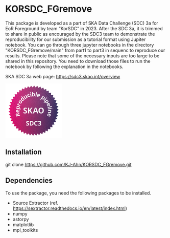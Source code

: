 # KORSDC_FGremove

This package is developed as a part of SKA Data Challenge (SDC) 3a for EoR Foreground by team “KorSDC” in 2023. After the SDC 3a, it is trimmed to share in public as encouraged by the SDC3 team to demonstrate the reproducibility for our submission as a tutorial format using Jupiter notebook. You can go through three jupyter notebooks in the directory "KORSDC_FGremove/main" from part1 to part3 in sequenc to reproduce our results. Please note that some of the necessary inputs are too large to be shared in this repository. You need to download those files to run the notebook by following the explanation in the notebooks.

SKA SDC 3a web page: https://sdc3.skao.int/overview


![Reproducibility badge](https://github.com/KJ-Ahn/KORSDC_FGremove/blob/main/plots/SDC3a_reproducible_pipeline_small.png)

## Installation
git clone https://github.com/KJ-Ahn/KORSDC_FGremove.git

## Dependencies

To use the package, you need the following packages to be installed.

- Source Extractor (ref. https://sextractor.readthedocs.io/en/latest/index.html)
- numpy
- astorpy
- matplotlib
- mpl_toolkits
